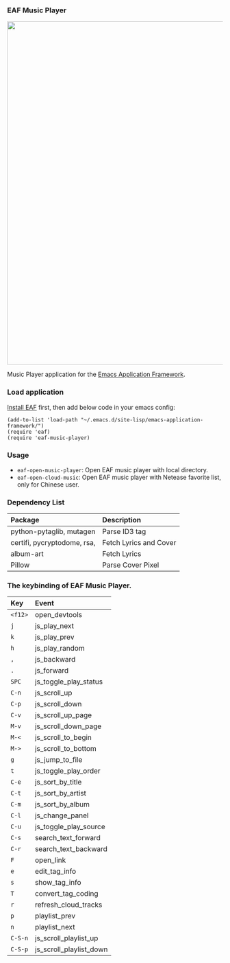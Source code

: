 ### EAF Music Player
<p align="center">
  <img width="800" src="./screenshot.png">
</p>

Music Player application for the [Emacs Application Framework](https://github.com/emacs-eaf/emacs-application-framework).

### Load application

[Install EAF](https://github.com/emacs-eaf/emacs-application-framework#install) first, then add below code in your emacs config:

```Elisp
(add-to-list 'load-path "~/.emacs.d/site-lisp/emacs-application-framework/")
(require 'eaf)
(require 'eaf-music-player)
```

### Usage

* `eaf-open-music-player`: Open EAF music player with local directory.
* `eaf-open-cloud-music`: Open EAF music player with Netease favorite list, only for Chinese user.

### Dependency List

| Package                     | Description            |
| :--------                   | :------                |
| python-pytaglib, mutagen    | Parse ID3 tag          |
| certifi, pycryptodome, rsa, | Fetch Lyrics and Cover |
| album-art                   | Fetch Lyrics           |
| Pillow                      | Parse Cover Pixel      |

### The keybinding of EAF Music Player.

| Key   | Event   |
| :---- | :------ |
| `<f12>` | open_devtools |
| `j` | js_play_next |
| `k` | js_play_prev |
| `h` | js_play_random |
| `,` | js_backward |
| `.` | js_forward |
| `SPC` | js_toggle_play_status |
| `C-n` | js_scroll_up |
| `C-p` | js_scroll_down |
| `C-v` | js_scroll_up_page |
| `M-v` | js_scroll_down_page |
| `M-<` | js_scroll_to_begin |
| `M->` | js_scroll_to_bottom |
| `g` | js_jump_to_file |
| `t` | js_toggle_play_order |
| `C-e` | js_sort_by_title |
| `C-t` | js_sort_by_artist |
| `C-m` | js_sort_by_album |
| `C-l` | js_change_panel |
| `C-u` | js_toggle_play_source |
| `C-s` | search_text_forward |
| `C-r` | search_text_backward |
| `F` | open_link |
| `e` | edit_tag_info |
| `s` | show_tag_info |
| `T` | convert_tag_coding |
| `r` | refresh_cloud_tracks |
| `p` | playlist_prev |
| `n` | playlist_next |
| `C-S-n` | js_scroll_playlist_up |
| `C-S-p` | js_scroll_playlist_down |
